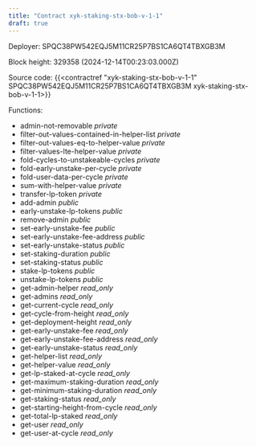 ```yaml
---
title: "Contract xyk-staking-stx-bob-v-1-1"
draft: true
---
```

Deployer: SPQC38PW542EQJ5M11CR25P7BS1CA6QT4TBXGB3M


 



Block height: 329358 (2024-12-14T00:23:03.000Z)

Source code: {{<contractref "xyk-staking-stx-bob-v-1-1" SPQC38PW542EQJ5M11CR25P7BS1CA6QT4TBXGB3M xyk-staking-stx-bob-v-1-1>}}

Functions:

* admin-not-removable _private_
* filter-out-values-contained-in-helper-list _private_
* filter-out-values-eq-to-helper-value _private_
* filter-values-lte-helper-value _private_
* fold-cycles-to-unstakeable-cycles _private_
* fold-early-unstake-per-cycle _private_
* fold-user-data-per-cycle _private_
* sum-with-helper-value _private_
* transfer-lp-token _private_
* add-admin _public_
* early-unstake-lp-tokens _public_
* remove-admin _public_
* set-early-unstake-fee _public_
* set-early-unstake-fee-address _public_
* set-early-unstake-status _public_
* set-staking-duration _public_
* set-staking-status _public_
* stake-lp-tokens _public_
* unstake-lp-tokens _public_
* get-admin-helper _read_only_
* get-admins _read_only_
* get-current-cycle _read_only_
* get-cycle-from-height _read_only_
* get-deployment-height _read_only_
* get-early-unstake-fee _read_only_
* get-early-unstake-fee-address _read_only_
* get-early-unstake-status _read_only_
* get-helper-list _read_only_
* get-helper-value _read_only_
* get-lp-staked-at-cycle _read_only_
* get-maximum-staking-duration _read_only_
* get-minimum-staking-duration _read_only_
* get-staking-status _read_only_
* get-starting-height-from-cycle _read_only_
* get-total-lp-staked _read_only_
* get-user _read_only_
* get-user-at-cycle _read_only_
